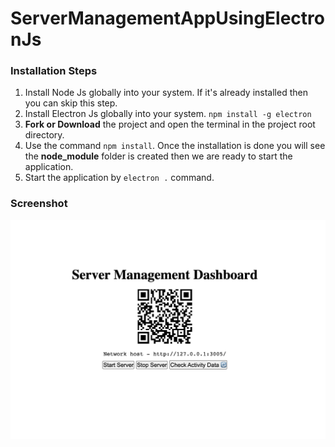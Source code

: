 # ServerManagementAppUsingElectronJs

### Installation Steps
1. Install Node Js globally into your system. If it's already installed then you can skip this step.
2. Install Electron Js globally into your system. `npm install -g electron`
3. **Fork or Download** the project and open the terminal in the project root directory.
4. Use the command `npm install`. Once the installation is done you will see the **node_module** folder is created then we are ready to start the application.
5. Start the application by `electron .` command.

### Screenshot
![Desktop-App](./screenshots/sma-img-main.PNG)
